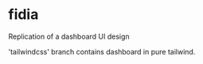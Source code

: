 # fidia
Replication of a dashboard UI design

'tailwindcss' branch contains dashboard in pure tailwind. 


